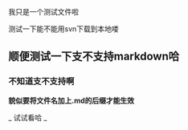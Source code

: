 我只是一个测试文件啦

测试一下能不能用svn下载到本地喽

顺便测试一下支不支持markdown哈
---

### 不知道支不支持啊

**貌似要将文件名加上.md的后缀才能生效**  

_ 试试看哈 _
